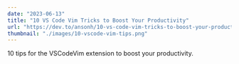 ```yaml
---
date: "2023-06-13"
title: "10 VS Code Vim Tricks to Boost Your Productivity"
url: "https://dev.to/ansonh/10-vs-code-vim-tricks-to-boost-your-productivity-1b0n"
thumbnail: "./images/10-vscode-vim-tips.png"
---
```


10 tips for the VSCodeVim extension to boost your productivity.
